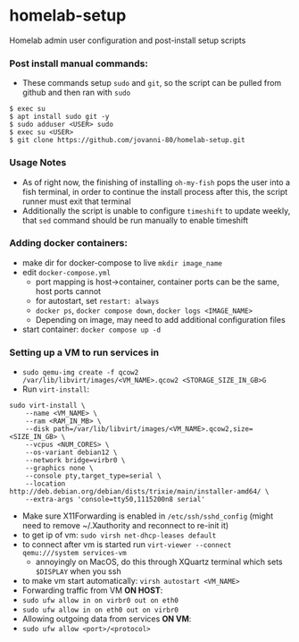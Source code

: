 # homelab-setup
Homelab admin user configuration and post-install setup scripts

### Post install manual commands:
- These commands setup `sudo` and `git`, so the script can be pulled from github and then ran with `sudo`
```shell
$ exec su
$ apt install sudo git -y
$ sudo adduser <USER> sudo
$ exec su <USER>
$ git clone https://github.com/jovanni-80/homelab-setup.git
```

### Usage Notes
- As of right now, the finishing of installing `oh-my-fish` pops the user into a fish terminal, in order to continue the install process after this, the script runner must exit that terminal
- Additionally the script is unable to configure `timeshift` to update weekly, that `sed` command should be run manually to enable timeshift

### Adding docker containers:
- make dir for docker-compose to live `mkdir image_name`
- edit `docker-compose.yml` 
  - port mapping is host->container, container ports can be the same, host ports cannot
  - for autostart, set `restart: always`
  - `docker ps`, `docker compose down`, `docker logs <IMAGE_NAME>`
  - Depending on image, may need to add additional configuration files
- start container: `docker compose up -d`

### Setting up a VM to run services in
- `sudo qemu-img create -f qcow2 /var/lib/libvirt/images/<VM_NAME>.qcow2 <STORAGE_SIZE_IN_GB>G`
- Run `virt-install`:
```shell
sudo virt-install \
    --name <VM_NAME> \
    --ram <RAM_IN_MB> \
    --disk path=/var/lib/libvirt/images/<VM_NAME>.qcow2,size=<SIZE_IN_GB> \
    --vcpus <NUM_CORES> \
    --os-variant debian12 \
    --network bridge=virbr0 \
    --graphics none \
    --console pty,target_type=serial \
    --location http://deb.debian.org/debian/dists/trixie/main/installer-amd64/ \
    --extra-args 'console=tty50,1115200n8 serial'
```
- Make sure X11Forwarding is enabled in `/etc/ssh/sshd_config` (might need to remove ~/.Xauthority and reconnect to re-init it)
- to get ip of vm: `sudo virsh net-dhcp-leases default`
- to connect after vm is started run `virt-viewer --connect qemu:///system services-vm`
    - annoyingly on MacOS, do this through XQuartz terminal which sets `$DISPLAY` when you ssh 
- to make vm start automatically: `virsh autostart <VM_NAME>`
- Forwarding traffic from VM **ON HOST**:
- `sudo ufw allow in on virbr0 out on eth0`
- `sudo ufw allow in on eth0 out on virbr0`
- Allowing outgoing data from services **ON VM**:
- `sudo ufw allow <port>/<protocol>`